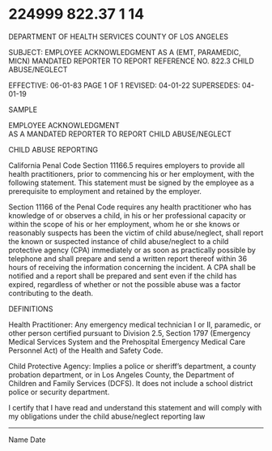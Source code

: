 # 224999 822.37 1 14

DEPARTMENT OF HEALTH SERVICES 
COUNTY OF LOS ANGELES 
 
SUBJECT: EMPLOYEE ACKNOWLEDGMENT AS A 
(EMT, PARAMEDIC, MICN) 
MANDATED REPORTER TO REPORT REFERENCE NO. 822.3 
CHILD ABUSE/NEGLECT 
 
EFFECTIVE: 06-01-83 PAGE 1 OF 1 
REVISED: 04-01-22 
SUPERSEDES: 04-01-19 
 
SAMPLE 
 
EMPLOYEE ACKNOWLEDGMENT  
AS A MANDATED REPORTER 
TO REPORT CHILD ABUSE/NEGLECT  
 
CHILD ABUSE REPORTING 
 
California Penal Code Section 11166.5 requires employers to provide all health practitioners, 
prior to commencing his or her employment, with the following statement.  This statement 
must be signed by the employee as a prerequisite to employment and retained by the 
employer. 
 
Section 11166 of the Penal Code requires any health practitioner who has knowledge 
of or observes a child, in his or her professional capacity or within the scope of his or 
her employment, whom he or she knows or reasonably suspects has been the victim 
of child abuse/neglect, shall report the known or suspected instance of child 
abuse/neglect to a child protective agency (CPA) immediately or as soon as 
practically possible by telephone and shall prepare and send a written report thereof 
within 36 hours of receiving the information concerning the incident.  A CPA shall be 
notified and a report shall be prepared and sent even if the child has expired, 
regardless of whether or not the possible abuse was a factor contributing to the death. 
 
DEFINITIONS 
 
Health Practitioner: 
Any emergency medical technician I or II, paramedic, or other person certified pursuant to 
Division 2.5, Section 1797 (Emergency Medical Services System and the Prehospital 
Emergency Medical Care Personnel Act) of the Health and Safety Code. 
 
Child Protective Agency: 
Implies a police or sheriff’s department, a county probation department, or in Los Angeles 
County, the Department of Children and Family Services (DCFS).  It does not include a 
school district police or security department. 
 
 
I certify that I have read and understand this statement and will comply with my obligations 
under the child abuse/neglect reporting law 
 
 
____________________________________   _____________________ 
Name         Date
